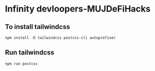 # Infinity devloopers-MUJDeFiHacks

## To install tailwindcss
```
npm install -D tailwindcss postcss-cli autoprefixer
```
## Run tailwindcss  
```
npm run postcss
```